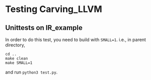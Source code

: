 # Testing Carving_LLVM

## Unittests on IR_example

In order to do this test, you need to build with `SMALL=1`. i.e., in parent directory,

```
cd ..
make clean
make SMALL=1
```

and run `python3 test.py`.